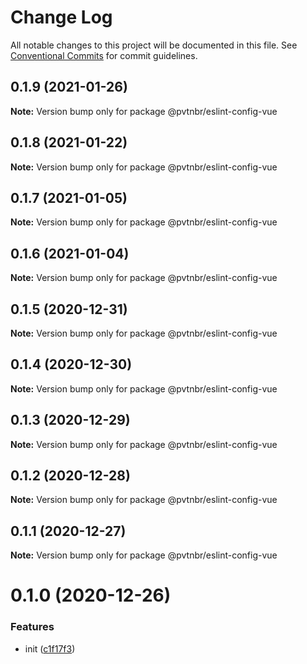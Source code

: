 # Change Log

All notable changes to this project will be documented in this file.
See [Conventional Commits](https://conventionalcommits.org) for commit guidelines.

## 0.1.9 (2021-01-26)

**Note:** Version bump only for package @pvtnbr/eslint-config-vue





## 0.1.8 (2021-01-22)

**Note:** Version bump only for package @pvtnbr/eslint-config-vue





## 0.1.7 (2021-01-05)

**Note:** Version bump only for package @pvtnbr/eslint-config-vue





## 0.1.6 (2021-01-04)

**Note:** Version bump only for package @pvtnbr/eslint-config-vue





## 0.1.5 (2020-12-31)

**Note:** Version bump only for package @pvtnbr/eslint-config-vue





## 0.1.4 (2020-12-30)

**Note:** Version bump only for package @pvtnbr/eslint-config-vue





## 0.1.3 (2020-12-29)

**Note:** Version bump only for package @pvtnbr/eslint-config-vue





## 0.1.2 (2020-12-28)

**Note:** Version bump only for package @pvtnbr/eslint-config-vue





## 0.1.1 (2020-12-27)

**Note:** Version bump only for package @pvtnbr/eslint-config-vue





# 0.1.0 (2020-12-26)


### Features

* init ([c1f17f3](https://github.com/privatenumber/eslint-config/commit/c1f17f362306285ad0459b04a4db84beee2da8af))
